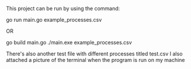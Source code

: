 This project can be run by using the command:

go run main.go example_processes.csv

OR

go build main.go
./main.exe example_processes.csv

There's also another test file with different processes titled test.csv
I also attached a picture of the terminal when the program is run on my machine
